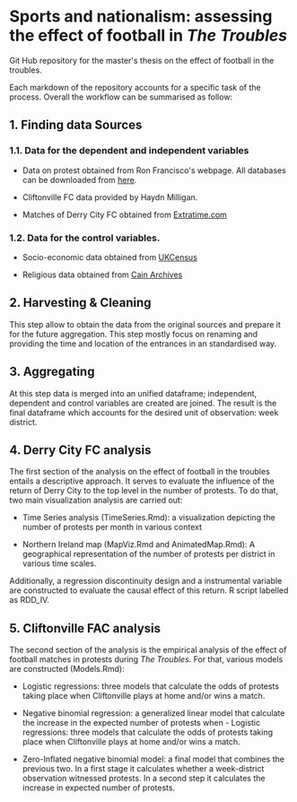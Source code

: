 # Sports and nationalism: assessing the effect of football in _The Troubles_

Git Hub repository for the master's thesis on the effect of football in the troubles. 

Each markdown of the repository accounts for a specific task of the process. Overall the workflow can be summarised as follow:

## 1. Finding data Sources 

### 1.1. Data for the dependent and independent variables 

- Data on protest obtained from Ron Francisco's webpage. All databases can be downloaded from [here](https://ronfran.ku.edu/data/index.html). 

- Cliftonville FC data provided by Haydn Milligan. 

-  Matches of Derry City FC obtained from [Extratime.com](https://www.extratime.com/teams/results/7/derry-city/?results=1987)

### 1.2. Data for the control variables.

- Socio-economic data obtained from [UKCensus](https://www.nomisweb.co.uk/)

- Religious data obtained from [Cain Archives](https://cain.ulster.ac.uk/index.html)

## 2. Harvesting & Cleaning 

This step allow to obtain the data from the original sources and prepare it for the future aggregation. This step mostly focus on renaming and providing the time and location of the entrances in an standardised way. 

## 3. Aggregating 

At this step data is merged into an unified dataframe; independent, dependent and control variables are created are joined. The result is the final dataframe which accounts for the desired unit of observation: week district. 

## 4. Derry City FC analysis

The first section of the analysis on the effect of football in the troubles entails a descriptive approach. It serves to evaluate the influence of the return of Derry City to the top level in the number of protests. To do that, two main visualization analysis are carried out: 

- Time Series analysis (TimeSeries.Rmd): a visualization depicting the number of protests per month in various context

- Northern Ireland map (MapViz.Rmd and AnimatedMap.Rmd): A geographical representation of the number of protests per district in various time scales. 

Additionally, a regression discontinuity design and a instrumental variable are constructed to evaluate the causal effect of this return. R script labelled as RDD_IV. 

## 5. Cliftonville FAC analysis

The second section of the analysis is the empirical analysis of the effect of football matches in protests during *The Troubles*. For that, various models are constructed (Models.Rmd): 

- Logistic regressions: three models that calculate the odds of protests taking place when Cliftonville plays at home and/or wins a match. 

- Negative binomial regression: a generalized linear model that calculate the increase in the expected number of protests when - Logistic regressions: three models that calculate the odds of protests taking place when Cliftonville plays at home and/or wins a match. 

- Zero-Inflated negative binomial model: a final model that combines the previous two. In a first stage it calculates whether a week-district observation witnessed protests. In a second step it calculates the increase in expected number of protests. 






